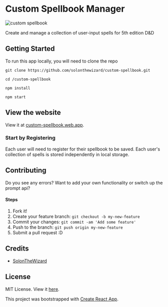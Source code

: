 
# Custom Spellbook Manager
![custom spellbook](/src/assets/readme-logo.png)

Create and manage a collection of user-input spells for 5th edition D&D


## Getting Started

To run this app locally, you will need to clone the repo

```
git clone https://github.com/solonthewizard/custom-spellbook.git

cd /custom-spellbook

npm install

npm start
```

## View the website

View it at [custom-spellbook.web.app](https://custom-spellbook.web.app/).

### Start by Registering
Each user will need to register for their spellbook to be saved. Each user's collection of spells is stored independently in local storage.


## Contributing

Do you see any errors? Want to add your own functionality or switch up the prompt api?

#### Steps

1. Fork it!
2. Create your feature branch: `git checkout -b my-new-feature`
3. Commit your changes: `git commit -am 'Add some feature'`
4. Push to the branch: `git push origin my-new-feature`
5. Submit a pull request :D

## Credits

* [SolonTheWizard](https://github.com/SolonTheWizard)

## License
MIT License. View it [here](LICENSE).


This project was bootstrapped with [Create React App](https://github.com/facebook/create-react-app).
